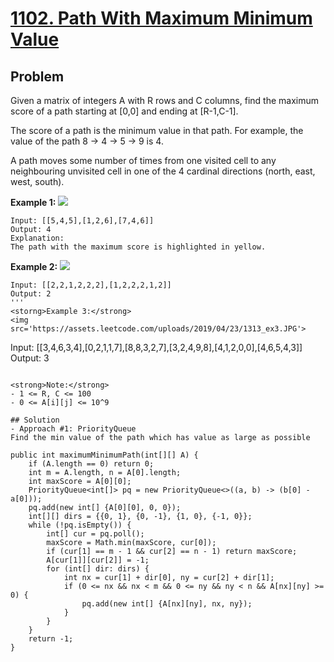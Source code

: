 # <a href='https://leetcode.com/problems/path-with-maximum-minimum-value/'>1102. Path With Maximum Minimum Value</a>

## Problem
Given a matrix of integers A with R rows and C columns, find the maximum score of a path starting at [0,0] and ending at [R-1,C-1].

The score of a path is the minimum value in that path.  For example, the value of the path 8 →  4 →  5 →  9 is 4.

A path moves some number of times from one visited cell to any neighbouring unvisited cell in one of the 4 cardinal directions (north, east, west, south).

<strong>Example 1:</strong>
<img src='https://assets.leetcode.com/uploads/2019/04/23/1313_ex1.JPG'>
```
Input: [[5,4,5],[1,2,6],[7,4,6]]
Output: 4
Explanation: 
The path with the maximum score is highlighted in yellow. 
```
<strong>Example 2:</strong>
<img src='https://assets.leetcode.com/uploads/2019/04/23/1313_ex2.JPG'>
```
Input: [[2,2,1,2,2,2],[1,2,2,2,1,2]]
Output: 2
'''
<storng>Example 3:</strong>
<img src='https://assets.leetcode.com/uploads/2019/04/23/1313_ex3.JPG'>
```
Input: [[3,4,6,3,4],[0,2,1,1,7],[8,8,3,2,7],[3,2,4,9,8],[4,1,2,0,0],[4,6,5,4,3]]
Output: 3
```

<strong>Note:</strong>
- 1 <= R, C <= 100
- 0 <= A[i][j] <= 10^9

## Solution
- Approach #1: PriorityQueue
Find the min value of the path which has value as large as possible
```
    public int maximumMinimumPath(int[][] A) {
        if (A.length == 0) return 0;
        int m = A.length, n = A[0].length;
        int maxScore = A[0][0];
        PriorityQueue<int[]> pq = new PriorityQueue<>((a, b) -> (b[0] - a[0]));
        pq.add(new int[] {A[0][0], 0, 0});
        int[][] dirs = {{0, 1}, {0, -1}, {1, 0}, {-1, 0}};
        while (!pq.isEmpty()) {
            int[] cur = pq.poll();
            maxScore = Math.min(maxScore, cur[0]);
            if (cur[1] == m - 1 && cur[2] == n - 1) return maxScore;
            A[cur[1]][cur[2]] = -1;
            for (int[] dir: dirs) {
                int nx = cur[1] + dir[0], ny = cur[2] + dir[1];
                if (0 <= nx && nx < m && 0 <= ny && ny < n && A[nx][ny] >= 0) {
                    pq.add(new int[] {A[nx][ny], nx, ny});
                }
            }
        }
        return -1;
    }
```
